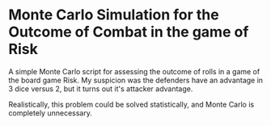 # Monte Carlo Simulation for the Outcome of Combat in the game of Risk

A simple Monte Carlo script for assessing the outcome of rolls in a game of the board game Risk. My suspicion was the defenders have an advantage in 3 dice versus 2, but it turns out it's attacker advantage.

Realistically, this problem could be solved statistically, and Monte Carlo is completely unnecessary.